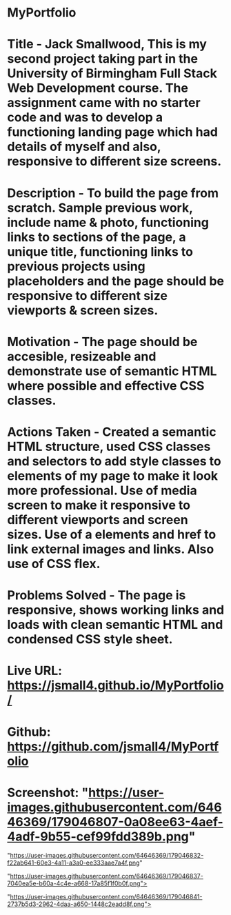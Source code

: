 # MyPortfolio

# Title - Jack Smallwood, This is my second project taking part in the University of Birmingham Full Stack Web Development course. The assignment came with no starter code and was to develop a functioning landing page which had details of myself and also, responsive to different size screens.

# Description - To build the page from scratch. Sample previous work, include name & photo, functioning links to sections of the page, a unique title, functioning links to previous projects using placeholders and the page should be responsive to different size viewports & screen sizes.

# Motivation - The page should be accesible, resizeable and demonstrate use of semantic HTML where possible and effective CSS classes.

# Actions Taken - Created a semantic HTML structure, used CSS classes and selectors to add style classes to elements of my page to make it look more professional. Use of media screen to make it responsive to different viewports and screen sizes. Use of a elements and href to link external images and links. Also use of CSS flex.

# Problems Solved - The page is responsive, shows working links and loads with clean semantic HTML and condensed CSS style sheet.

# Live URL: https://jsmall4.github.io/MyPortfolio/

# Github: https://github.com/jsmall4/MyPortfolio

# Screenshot: "https://user-images.githubusercontent.com/64646369/179046807-0a08ee63-4aef-4adf-9b55-cef99fdd389b.png"

"https://user-images.githubusercontent.com/64646369/179046832-f22ab641-60e3-4a11-a3a0-ee333aae7a4f.png"

"https://user-images.githubusercontent.com/64646369/179046837-7040ea5e-b60a-4c4e-a668-17a85f1f0b0f.png">

"https://user-images.githubusercontent.com/64646369/179046841-2737b5d3-2962-4daa-a650-1448c2eadd8f.png">
